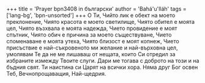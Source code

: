 +++
title = 'Prayer bpn3408 in български'
author = 'Bahá'u'lláh'
tags = ['lang-bg', 'bpn-unsorted']
+++
О Ти, Чийто лик е обект на моето преклонение, Чиято красота е моето светилище, Чиято обител е моята цел, Чиято възхвала е моята надежда, Чието провидение е моят спътник, Чиято обич е причина за моето съществуване, Чието споменаване е моята утеха, Чиято близост е моят копнеж, Чието присъствие е най-съкровеното ми желание и най-върховна цел, умолявам Те да не ме лишаваш от нещата, които Си отредил за избраните измежду Твоите слуги. Дари ме тогава с доброто на този и на бъдния свят.
Ти наистина си Царят на всички хора. Няма друг Бог освен Теб, Вечнопрощаващия, Най-щедрия.
